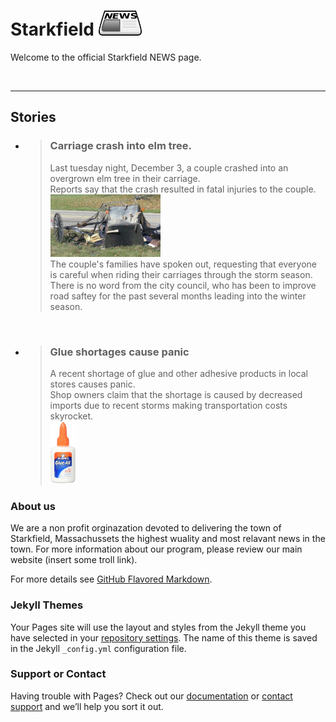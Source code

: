 # Starkfield <img src="assets/newspaper.png" alt="news" height="40"/>

Welcome to the official Starkfield NEWS page.

<br>
<hr>

## Stories


* > ### **Carriage crash into elm tree**. <br/>
  > Last tuesday night, December 3, a couple crashed into an overgrown elm tree in their carriage. <br/>
  > Reports say that the crash resulted in fatal injuries to the couple. <br/>
  > <img src="assets/crash.jpg" alt="carriage crash" height="100" /> <br>
  > The couple's families have spoken out, requesting that everyone is careful when riding their carriages through the storm season. <br/>
  > There is no word from the city council, who has been to improve road saftey for the past several months leading into the winter season. <br/>
  
<br/>

* > ### **Glue shortages cause panic** <br/>
  > A recent shortage of glue and other adhesive products in local stores causes panic. <br/>
  > Shop owners claim that the shortage is caused by decreased imports due to recent storms making transportation costs skyrocket. <br/>
  > <img src="assets/gluebottle.jpg" alt="gluebottle" height="100" />

### About us

We are a non profit orginazation devoted to delivering the town of Starkfield, Massachussets the highest wuality and most relavant news in the town. For more information about our program, please review our main website (insert some troll link).

For more details see [GitHub Flavored Markdown](https://guides.github.com/features/mastering-markdown/).

### Jekyll Themes

Your Pages site will use the layout and styles from the Jekyll theme you have selected in your [repository settings](https://github.com/Weinstein-Classics/Ethan-Frome/settings). The name of this theme is saved in the Jekyll `_config.yml` configuration file.

### Support or Contact

Having trouble with Pages? Check out our [documentation](https://help.github.com/categories/github-pages-basics/) or [contact support](https://github.com/contact) and we’ll help you sort it out.
